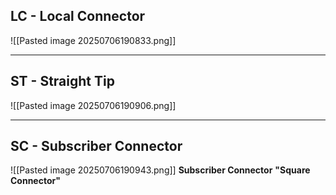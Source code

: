 ## LC - Local Connector
![[Pasted image 20250706190833.png]]

---
## ST - Straight Tip 
![[Pasted image 20250706190906.png]]

---
## SC - Subscriber Connector 
![[Pasted image 20250706190943.png]]
**Subscriber Connector**
**"Square Connector"**
